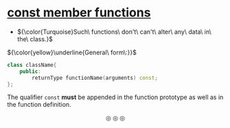 # <ins>const member functions</ins>
* ${\color{Turquoise}Such\ functions\ don't\ can't\ alter\ any\ data\ in\ the\ class.}$

${\color{yellow}\underline{General\ form\:}}$
```c++
class className{
	public:
		returnType functionName(arguments) const;
};
```
The qualifier `const` **must** be appended in the function prototype as well as in the function definition.

<p align="center">
&#9678; &#9678; &#9678;
</p>
